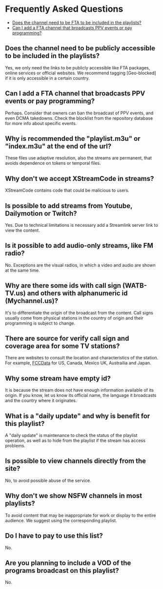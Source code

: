 # Frequently Asked Questions

- [Does the channel need to be FTA to be included in the playlists?](#Does-the-channel-need-to-be-FTA-to-be-included-in-the-playlists)
- [Can I add a FTA channel that broadcasts PPV events or pay programming?](#Can-I-add-a-FTA-channel-that-broadcasts-PPV-events-or-pay-programming)


## Does the channel need to be publicly accessible to be included in the playlists?
Yes, we only need the links to be publicly accessible like FTA packages, online services or official websites. We recommend tagging [Geo-blocked] if it is only accessible in a certain country.

## Can I add a FTA channel that broadcasts PPV events or pay programming?
Perhaps. Consider that owners can ban the broadcast of PPV events, and even DCMA takedowns. Check the blocklist from the repository database for more info about specific events.

## Why is recommended the "playlist.m3u" or "index.m3u" at the end of the url?
These files use adaptive resolution, also the streams are permanent, that avoids dependence on tokens or temporal files.

## Why don't we accept XStreamCode in streams?
XStreamCode contains code that could be malicious to users.

## Is possible to add streams from Youtube, Dailymotion or Twitch?
Yes. Due to technical limitations is necessary add a Streamlink server link to view the content. 

## Is it possible to add audio-only streams, like FM radio?
No. Exceptions are the visual radios, in which a video and audio are shown at the same time.

## Why are there some ids with call sign (WATB-TV.us) and others with alphanumeric id (Mychannel.us)?
It's to differentiate the origin of the broadcast from the content. Call signs usually come from physical stations in the country of origin and their programming is subject to change.

## There are source for verify call sign and coverage area for some TV stations?
There are websites to consult the location and characteristics of the station. For example, [FCCData](https://fccdata.org/) for US, Canada, Mexico UK, Austrailia and Japan.

## Why some stream have empty id?
It is because the stream does not have enough information available of its origin. If you know, let us know its official name, the language it broadcasts and the country where it originates.

## What is a "daily update" and why is benefit for this playlist?
A "daily update" is maintenance to check the status of the playlist operation, as well as to hide from the playlist if the stream has access problems.

## Is possible to view channels directly from the site?
No, to avoid possible abuse of the service.

## Why don't we show NSFW channels in most playlists?
To avoid content that may be inappropriate for work or display to the entire audience. We suggest using the corresponding playlist.

## Do I have to pay to use this list?
No.

## Are you planning to include a VOD of the programs broadcast on this playlist?
No.
